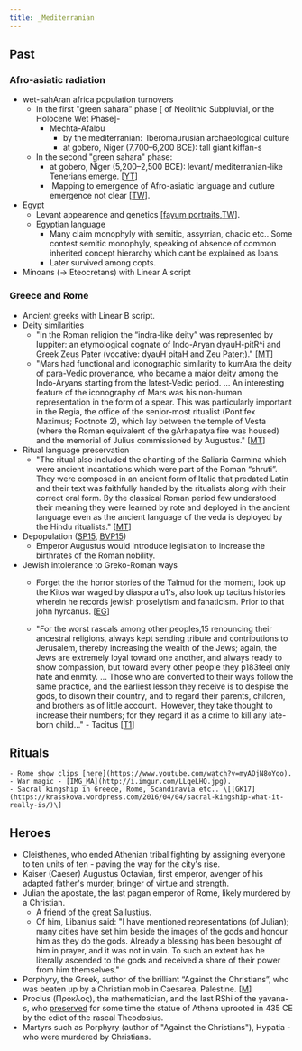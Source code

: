 ```yaml
---
title: _Mediterranian
---
```


## Past

### Afro-asiatic radiation

- wet-sahAran africa population turnovers
    - In the first "green sahara" phase \[ of Neolithic Subpluvial, or the Holocene Wet Phase\]- 
        - Mechta-Afalou 
            - by the mediterranian:  Iberomaurusian archaeological culture
            - at gobero, Niger (7,700–6,200 BCE): tall giant kiffan-s
    - In the second "green sahara" phase:
        - at gobero, Niger (5,200–2,500 BCE): levant/ mediterranian-like Tenerians emerge. \[[YT](https://youtu.be/nBniHxVYnm0?t=841)\]
        -  Mapping to emergence of Afro-asiatic language and cutlure emergence not clear \[[TW](https://twitter.com/agnimaan/status/894616476677689346)\].
- Egypt
    - Levant appearence and genetics \[[fayum portraits](https://mathildasanthropologyblog.wordpress.com/2008/03/04/fayum-portraits/),[TW](https://twitter.com/blog_supplement/status/869797224334675968)\].
    - Egyptian language
        - Many claim monophyly with semitic, assyrrian, chadic etc.. Some contest semitic monophyly, speaking of absence of common inherited concept hierarchy which cant be explained as loans.
        - Later survived among copts.
- Minoans (-> Eteocretans) with Linear A script

### Greece and Rome

- Ancient greeks with Linear B script.
- Deity similarities
    - "In the Roman religion the “indra-like deity” was represented by Iuppiter: an etymological cognate of Indo-Aryan dyauH-pitR^i and Greek Zeus Pater (vocative: dyauH pitaH and Zeu Pater;)." \[[MT](https://manasataramgini.wordpress.com/2014/07/27/some-comparative-considerations-on-the-indo-european-religion-with-a-focus-on-the-roman-religion/)\]
    - "Mars had functional and iconographic similarity to kumAra the deity of para-Vedic provenance, who became a major deity among the Indo-Aryans starting from the latest-Vedic period. ... An interesting feature of the iconography of Mars was his non-human representation in the form of a spear. This was particularly important in the Regia, the office of the senior-most ritualist (Pontifex Maximus; Footnote 2), which lay between the temple of Vesta (where the Roman equivalent of the gArhapatya fire was housed) and the memorial of Julius commissioned by Augustus." \[[MT](https://manasataramgini.wordpress.com/2014/07/27/some-comparative-considerations-on-the-indo-european-religion-with-a-focus-on-the-roman-religion/)\]
- Ritual language preservation
    - "The ritual also included the chanting of the Saliaria Carmina which were ancient incantations which were part of the Roman “shruti”. They were composed in an ancient form of Italic that predated Latin and their text was faithfully handed by the ritualists along with their correct oral form. By the classical Roman period few understood their meaning they were learned by rote and deployed in the ancient language even as the ancient language of the veda is deployed by the Hindu ritualists." \[[MT](https://manasataramgini.wordpress.com/2014/07/27/some-comparative-considerations-on-the-indo-european-religion-with-a-focus-on-the-roman-religion/)\]
- Depopulation ([SP15](https://twitter.com/Rjrasva/status/627290343080390656/photo/1), [BVP15](https://groups.google.com/d/msg/bvparishat/r4wVQaLJD7o/nUwnh_faIQAJ))
    - Emperor Augustus would introduce legislation to increase the birthrates of the Roman nobility.
- Jewish intolerance to Greko-Roman ways
    - Forget the the horror stories of the Talmud for the moment, look up the Kitos war waged by diaspora u1's, also look up tacitus histories wherein he records jewish proselytism and fanaticism. Prior to that john hyrcanus. \[[EG](http://egregores.blogspot.ca/2009/09/constantine-brief-history-of.html)\]  
        
    - "For the worst rascals among other peoples,15 renouncing their ancestral religions, always kept sending tribute and contributions to Jerusalem, thereby increasing the wealth of the Jews; again, the Jews are extremely loyal toward one another, and always ready to show compassion, but toward every other people they p183feel only hate and enmity. ... Those who are converted to their ways follow the same practice, and the earliest lesson they receive is to despise the gods, to disown their country, and to regard their parents, children, and brothers as of little account.  However, they take thought to increase their numbers; for they regard it as a crime to kill any late-born child..." - Tacitus \[[T1](http://penelope.uchicago.edu/Thayer/E/Roman/Texts/Tacitus/Histories/5A*.html)\]

## Rituals
    - Rome show clips [here](https://www.youtube.com/watch?v=myAOjN8oYoo).
    - War magic - [IMG_MA](http://i.imgur.com/LLqeLHQ.jpg).
    - Sacral kingship in Greece, Rome, Scandinavia etc.. \[[GK17](https://krasskova.wordpress.com/2016/04/04/sacral-kingship-what-it-really-is/)\]
    
## Heroes
- Cleisthenes, who ended Athenian tribal fighting by assigning everyone to ten units of ten - paving the way for the city's rise.
- Kaiser (Caeser) Augustus Octavian, first emperor, avenger of his adapted father's murder, bringer of virtue and strength.
- Julian the apostate, the last pagan emperor of Rome, likely murdered by a Christian.
  - A friend of the great Sallustius.
  - Of him, Libanius said: "I have mentioned representations (of Julian); many cities have set him beside the images of the gods and honour him as they do the gods. Already a blessing has been besought of him in prayer, and it was not in vain. To such an extent has he literally ascended to the gods and received a share of their power from him themselves."
- Porphyry, the Greek, author of the brilliant “Against the Christians”, who was beaten up by a Christian mob in Caesarea, Palestine. \[[M](https://manasataramgini.wordpress.com/2013/02/10/the-end-of-the-heathens/)\]
- Proclus (Πρόκλος), the mathematician, and the last RShi of the yavana-s, who [preserved](http://manasataramgini.wordpress.com/2013/02/10/the-end-of-the-heathens) for some time the statue of Athena uprooted in 435 CE by the edict of the rascal Theodosius.
- Martyrs such as Porphyry (author of "Against the Christians"), Hypatia - who were murdered by Christians.  
